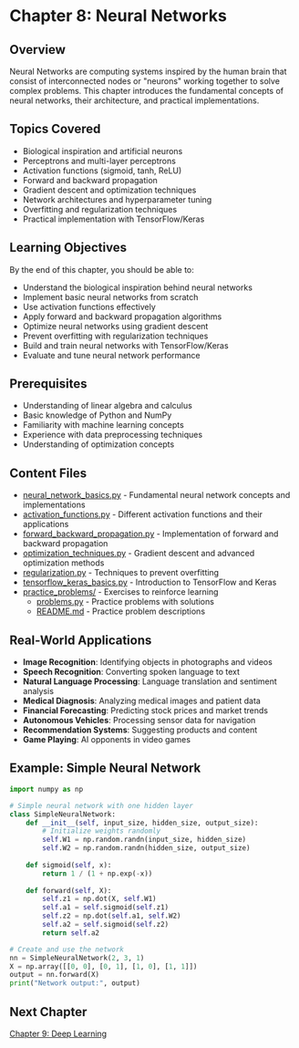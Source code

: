 # Chapter 8: Neural Networks

## Overview
Neural Networks are computing systems inspired by the human brain that consist of interconnected nodes or "neurons" working together to solve complex problems. This chapter introduces the fundamental concepts of neural networks, their architecture, and practical implementations.

## Topics Covered
- Biological inspiration and artificial neurons
- Perceptrons and multi-layer perceptrons
- Activation functions (sigmoid, tanh, ReLU)
- Forward and backward propagation
- Gradient descent and optimization techniques
- Network architectures and hyperparameter tuning
- Overfitting and regularization techniques
- Practical implementation with TensorFlow/Keras

## Learning Objectives
By the end of this chapter, you should be able to:
- Understand the biological inspiration behind neural networks
- Implement basic neural networks from scratch
- Use activation functions effectively
- Apply forward and backward propagation algorithms
- Optimize neural networks using gradient descent
- Prevent overfitting with regularization techniques
- Build and train neural networks with TensorFlow/Keras
- Evaluate and tune neural network performance

## Prerequisites
- Understanding of linear algebra and calculus
- Basic knowledge of Python and NumPy
- Familiarity with machine learning concepts
- Experience with data preprocessing techniques
- Understanding of optimization concepts

## Content Files
- [neural_network_basics.py](neural_network_basics.py) - Fundamental neural network concepts and implementations
- [activation_functions.py](activation_functions.py) - Different activation functions and their applications
- [forward_backward_propagation.py](forward_backward_propagation.py) - Implementation of forward and backward propagation
- [optimization_techniques.py](optimization_techniques.py) - Gradient descent and advanced optimization methods
- [regularization.py](regularization.py) - Techniques to prevent overfitting
- [tensorflow_keras_basics.py](tensorflow_keras_basics.py) - Introduction to TensorFlow and Keras
- [practice_problems/](practice_problems/) - Exercises to reinforce learning
  - [problems.py](practice_problems/problems.py) - Practice problems with solutions
  - [README.md](practice_problems/README.md) - Practice problem descriptions

## Real-World Applications
- **Image Recognition**: Identifying objects in photographs and videos
- **Speech Recognition**: Converting spoken language to text
- **Natural Language Processing**: Language translation and sentiment analysis
- **Medical Diagnosis**: Analyzing medical images and patient data
- **Financial Forecasting**: Predicting stock prices and market trends
- **Autonomous Vehicles**: Processing sensor data for navigation
- **Recommendation Systems**: Suggesting products and content
- **Game Playing**: AI opponents in video games

## Example: Simple Neural Network
```python
import numpy as np

# Simple neural network with one hidden layer
class SimpleNeuralNetwork:
    def __init__(self, input_size, hidden_size, output_size):
        # Initialize weights randomly
        self.W1 = np.random.randn(input_size, hidden_size)
        self.W2 = np.random.randn(hidden_size, output_size)
        
    def sigmoid(self, x):
        return 1 / (1 + np.exp(-x))
    
    def forward(self, X):
        self.z1 = np.dot(X, self.W1)
        self.a1 = self.sigmoid(self.z1)
        self.z2 = np.dot(self.a1, self.W2)
        self.a2 = self.sigmoid(self.z2)
        return self.a2

# Create and use the network
nn = SimpleNeuralNetwork(2, 3, 1)
X = np.array([[0, 0], [0, 1], [1, 0], [1, 1]])
output = nn.forward(X)
print("Network output:", output)
```

## Next Chapter
[Chapter 9: Deep Learning](../09_deep_learning/)